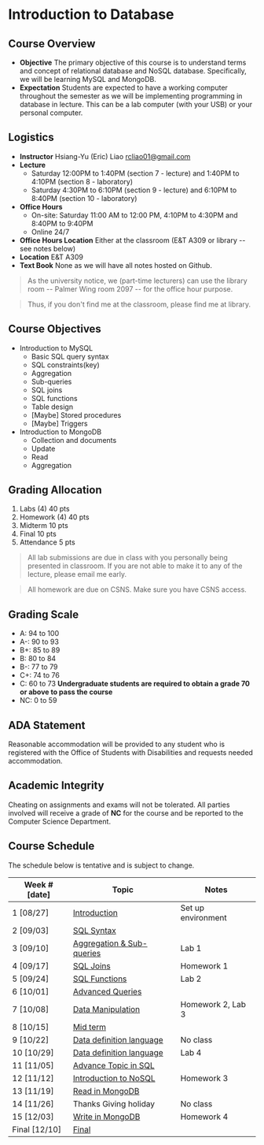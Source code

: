 # Introduction to Database

## Course Overview

- **Objective** The primary objective of this course is to understand terms and concept of relational database and NoSQL database. Specifically, we will be learning MySQL and MongoDB.
- **Expectation** Students are expected to have a working computer throughout the semester as we will be implementing programming in database in lecture. This can be a lab computer (with your USB) or your personal computer.

## Logistics

- **Instructor** Hsiang-Yu (Eric) Liao [rcliao01@gmail.com](mailto:rcliao01@gmail.com)
- **Lecture**
  * Saturday 12:00PM to 1:40PM (section 7 - lecture) and 1:40PM to 4:10PM (section 8 - laboratory)
  * Saturday 4:30PM to 6:10PM (section 9 - lecture) and 6:10PM to 8:40PM (section 10 - laboratory)
- **Office Hours**
  * On-site: Saturday 11:00 AM to 12:00 PM, 4:10PM to 4:30PM and 8:40PM to 9:40PM
  * Online 24/7
- **Office Hours Location** Either at the classroom (E&T A309 or library -- see notes below)
- **Location** E&T A309
- **Text Book** None as we will have all notes hosted on Github.

> As the university notice, we (part-time lecturers) can use the library room --
Palmer Wing room 2097 -- for the office hour purpose.

> Thus, if you don't find me at the classroom, please find me at library.

## Course Objectives

* Introduction to MySQL
  * Basic SQL query syntax
  * SQL constraints(key)
  * Aggregation
  * Sub-queries
  * SQL joins
  * SQL functions
  * Table design
  * [Maybe] Stored procedures
  * [Maybe] Triggers
* Introduction to MongoDB
  * Collection and documents
  * Update
  * Read
  * Aggregation

## Grading Allocation

1. Labs (4) 40 pts
2. Homework (4) 40 pts
3. Midterm 10 pts
4. Final 10 pts
5. Attendance 5 pts

> All lab submissions are due in class with you personally being presented in
classroom. If you are not able to make it to any of the lecture, please email me
early.

> All homework are due on CSNS. Make sure you have CSNS access.

## Grading Scale

* A: 94 to 100
* A-: 90 to 93
* B+: 85 to 89
* B: 80 to 84
* B-: 77 to 79
* C+: 74 to 76
* C: 60 to 73
**Undergraduate students are required to obtain a grade 70 or above to pass the course**
* NC: 0 to 59

## ADA Statement

Reasonable accommodation will be provided to any student who is registered with the Office of Students with Disabilities and requests needed accommodation.

## Academic Integrity

Cheating on assignments and exams will not be tolerated. All parties involved will receive a grade of **NC** for the course and be reported to the Computer Science Department.

## Course Schedule

The schedule below is tentative and is subject to change.

| Week # [date]      | Topic     | Notes |
| ------------------ | --- | --- |
| 1  [08/27]         | [Introduction][1] | Set up environment |
| 2  [09/03]         | [SQL Syntax][2] |  |
| 3  [09/10]         | [Aggregation & Sub-queries][3] | Lab 1 |
| 4  [09/17]         | [SQL Joins][4] | Homework 1 |
| 5  [09/24]         | [SQL Functions][5] | Lab 2 |
| 6  [10/01]         | [Advanced Queries][7] | |
| 7  [10/08]         | [Data Manipulation][8] | Homework 2, Lab 3 |
| 8  [10/15]         | [Mid term][6] |  |
| 9  [10/22]         | [Data definition language][9] | No class |
| 10 [10/29]         | [Data definition language][9] | Lab 4 |
| 11 [11/05]         | [Advance Topic in SQL][9] |  |
| 12 [11/12]         | [Introduction to NoSQL][10] | Homework 3 |
| 13 [11/19]         | [Read in MongoDB][11] |  |
| 14 [11/26]         | Thanks Giving holiday | No class |
| 15 [12/03]         | [Write in MongoDB][12] | Homework 4 |
| Final [12/10]      | [Final][13] |  |

[1]: notes/introduction.md
[2]: notes/sql-syntax.md
[3]: notes/sql-aggregation.md
[4]: notes/sql-joins.md
[5]: notes/sql-functions.md
[6]: notes/midterm.md
[7]: notes/sql-advanced-queries.md
[8]: notes/sql-data-manipulation.md
[9]: notes/sql-ddl.md
[10]: notes/introduction-nosql.md
[11]: notes/mongo-read.md
[12]: notes/mongo-write.md
[13]: notes/mongo-aggregation.md
[14]: notes/final/md

